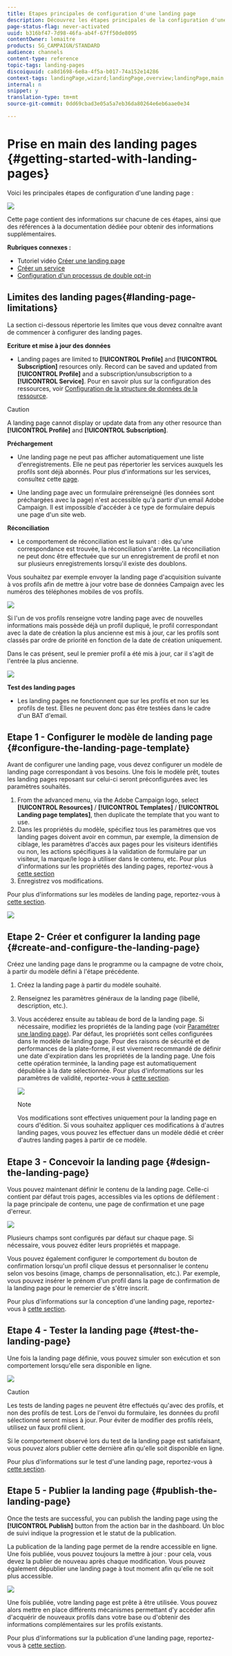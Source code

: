 ```yaml
---
title: Etapes principales de configuration d'une landing page
description: Découvrez les étapes principales de la configuration d'une landing page.
page-status-flag: never-activated
uuid: b316bf47-7d98-46fa-ab4f-67ff50de8095
contentOwner: lemaitre
products: SG_CAMPAIGN/STANDARD
audience: channels
content-type: reference
topic-tags: landing-pages
discoiquuid: ca8d1698-6e8a-4f5a-b017-74a152e14286
context-tags: landingPage,wizard;landingPage,overview;landingPage,main
internal: n
snippet: y
translation-type: tm+mt
source-git-commit: 0dd69cbad3e05a5a7eb36da80264e6eb6aae0e34

---
```



# Prise en main des landing pages {#getting-started-with-landing-pages}

Voici les principales étapes de configuration d&#39;une landing page :

![](assets/lp_steps.png)

Cette page contient des informations sur chacune de ces étapes, ainsi que des références à la documentation dédiée pour obtenir des informations supplémentaires.

**Rubriques connexes :**

* Tutoriel vidéo [Créer une landing page](https://docs.adobe.com/content/help/en/campaign-learn/campaign-standard-tutorials/communication-channels/landing-pages/landing-page-create-and-edit.html)
* [Créer un service](../../audiences/using/creating-a-service.md)
* [Configuration d&#39;un processus de double opt-in](setting-up-a-double-opt-in-process.md)

## Limites des landing pages{#landing-page-limitations}

La section ci-dessous répertorie les limites que vous devez connaître avant de commencer à configurer des landing pages.

**Ecriture et mise à jour des données**

* Landing pages are limited to **[!UICONTROL Profile]** and **[!UICONTROL Subscription]** resources only. Record can be saved and updated from **[!UICONTROL Profile]** and a subscription/unsubscription to a **[!UICONTROL Service]**.
Pour en savoir plus sur la configuration des ressources, voir [Configuration de la structure de données de la ressource](../../developing/using/configuring-the-resource-s-data-structure.md).

>[!CAUTION]
>
>A landing page cannot display or update data from any other resource than **[!UICONTROL Profile]** and **[!UICONTROL Subscription]**.

**Préchargement**

* Une landing page ne peut pas afficher automatiquement une liste d&#39;enregistrements. Elle ne peut pas répertorier les services auxquels les profils sont déjà abonnés. Pour plus d&#39;informations sur les services, consultez cette [page](../../audiences/using/creating-a-service.md).

* Une landing page avec un formulaire prérenseigné (les données sont préchargées avec la page) n&#39;est accessible qu&#39;à partir d&#39;un email Adobe Campaign. Il est impossible d&#39;accéder à ce type de formulaire depuis une page d&#39;un site web.

**Réconciliation**

* Le comportement de réconciliation est le suivant : dès qu&#39;une correspondance est trouvée, la réconciliation s&#39;arrête. La réconciliation ne peut donc être effectuée que sur un enregistrement de profil et non sur plusieurs enregistrements lorsqu&#39;il existe des doublons.

Vous souhaitez par exemple envoyer la landing page d&#39;acquisition suivante à vos profils afin de mettre à jour votre base de données Campaign avec les numéros des téléphones mobiles de vos profils.

![](assets/landing_page_limitation_1.png)

Si l&#39;un de vos profils renseigne votre landing page avec de nouvelles informations mais possède déjà un profil dupliqué, le profil correspondant avec la date de création la plus ancienne est mis à jour, car les profils sont classés par ordre de priorité en fonction de la date de création uniquement.

Dans le cas présent, seul le premier profil a été mis à jour, car il s&#39;agit de l&#39;entrée la plus ancienne.

![](assets/landing_page_limitation_2.png)

**Test des landing pages**

* Les landing pages ne fonctionnent que sur les profils et non sur les profils de test. Elles ne peuvent donc pas être testées dans le cadre d&#39;un BAT d&#39;email.

## Etape 1 - Configurer le modèle de landing page {#configure-the-landing-page-template}

Avant de configurer une landing page, vous devez configurer un modèle de landing page correspondant à vos besoins. Une fois le modèle prêt, toutes les landing pages reposant sur celui-ci seront préconfigurées avec les paramètres souhaités.

1. From the advanced menu, via the Adobe Campaign logo, select **[!UICONTROL Resources]** / **[!UICONTROL Templates]** / **[!UICONTROL Landing page templates]**, then duplicate the template that you want to use.
1. Dans les propriétés du modèle, spécifiez tous les paramètres que vos landing pages doivent avoir en commun, par exemple, la dimension de ciblage, les paramètres d&#39;accès aux pages pour les visiteurs identifiés ou non, les actions spécifiques à la validation de formulaire par un visiteur, la marque/le logo à utiliser dans le contenu, etc. Pour plus d&#39;informations sur les propriétés des landing pages, reportez-vous à [cette section](../../channels/using/configuring-landing-page.md)
1. Enregistrez vos modifications.

Pour plus d&#39;informations sur les modèles de landing page, reportez-vous à [cette section](../../channels/using/getting-started-with-landing-pages.md).

![](assets/lp-steps1.png)

## Etape 2- Créer et configurer la landing page {#create-and-configure-the-landing-page}

Créez une landing page dans le programme ou la campagne de votre choix, à partir du modèle défini à l&#39;étape précédente.

1. Créez la landing page à partir du modèle souhaité.
1. Renseignez les paramètres généraux de la landing page (libellé, description, etc.).
1. Vous accéderez ensuite au tableau de bord de la landing page. Si nécessaire, modifiez les propriétés de la landing page (voir [Paramétrer une landing page](../../channels/using/configuring-landing-page.md)). Par défaut, les propriétés sont celles configurées dans le modèle de landing page.
Pour des raisons de sécurité et de performances de la plate-forme, il est vivement recommandé de définir une date d&#39;expiration dans les propriétés de la landing page. Une fois cette opération terminée, la landing page est automatiquement dépubliée à la date sélectionnée. Pour plus d&#39;informations sur les paramètres de validité, reportez-vous à [cette section](../../channels/using/testing-publishing-landing-page.md#setting-up-validity-parameters).

   ![](assets/lp-steps3.png)

   >[!NOTE]
   >
   >Vos modifications sont effectives uniquement pour la landing page en cours d&#39;édition. Si vous souhaitez appliquer ces modifications à d&#39;autres landing pages, vous pouvez les effectuer dans un modèle dédié et créer d&#39;autres landing pages à partir de ce modèle.

## Etape 3 - Concevoir la landing page {#design-the-landing-page}

Vous pouvez maintenant définir le contenu de la landing page. Celle-ci contient par défaut trois pages, accessibles via les options de défilement : la page principale de contenu, une page de confirmation et une page d&#39;erreur.

![](assets/lp-steps4.png)

Plusieurs champs sont configurés par défaut sur chaque page. Si nécessaire, vous pouvez éditer leurs propriétés et mappage.

Vous pouvez également configurer le comportement du bouton de confirmation lorsqu&#39;un profil clique dessus et personnaliser le contenu selon vos besoins (image, champs de personnalisation, etc.). Par exemple, vous pouvez insérer le prénom d&#39;un profil dans la page de confirmation de la landing page pour le remercier de s&#39;être inscrit.

Pour plus d&#39;informations sur la conception d&#39;une landing page, reportez-vous à [cette section](../../channels/using/designing-a-landing-page.md).

## Etape 4 - Tester la landing page {#test-the-landing-page}

Une fois la landing page définie, vous pouvez simuler son exécution et son comportement lorsqu&#39;elle sera disponible en ligne.

![](assets/lp-steps5.png)

>[!CAUTION]
>
>Les tests de landing pages ne peuvent être effectués qu&#39;avec des profils, et non des profils de test. Lors de l&#39;envoi du formulaire, les données du profil sélectionné seront mises à jour. Pour éviter de modifier des profils réels, utilisez un faux profil client.

Si le comportement observé lors du test de la landing page est satisfaisant, vous pouvez alors publier cette dernière afin qu&#39;elle soit disponible en ligne.

Pour plus d&#39;informations sur le test d&#39;une landing page, reportez-vous à [cette section](../../channels/using/testing-publishing-landing-page.md#testing-the-landing-page-).

## Etape 5 - Publier la landing page {#publish-the-landing-page}

Once the tests are successful, you can publish the landing page using the **[!UICONTROL Publish]** button from the action bar in the dashboard. Un bloc de suivi indique la progression et le statut de la publication.

La publication de la landing page permet de la rendre accessible en ligne. Une fois publiée, vous pouvez toujours la mettre à jour : pour cela, vous devez la publier de nouveau après chaque modification. Vous pouvez également dépublier une landing page à tout moment afin qu&#39;elle ne soit plus accessible.

![](assets/lp-steps6.png)

Une fois publiée, votre landing page est prête à être utilisée. Vous pouvez alors mettre en place différents mécanismes permettant d&#39;y accéder afin d&#39;acquérir de nouveaux profils dans votre base ou d&#39;obtenir des informations complémentaires sur les profils existants.

Pour plus d&#39;informations sur la publication d&#39;une landing page, reportez-vous à [cette section](../../channels/using/testing-publishing-landing-page.md#publishing-a-landing-page).
